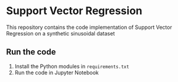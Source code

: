 # Support Vector Regression

This repository contains the code implementation of Support Vector Regression on a synthetic sinusoidal dataset

## Run the code
1) Install the Python modules in ```requirements.txt```
2) Run the code in Jupyter Notebook